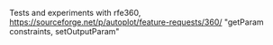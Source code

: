 Tests and experiments with rfe360, 
https://sourceforge.net/p/autoplot/feature-requests/360/ 
"getParam constraints, setOutputParam"

